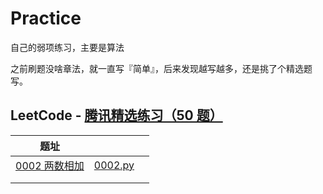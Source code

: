# Practice

自己的弱项练习，主要是算法

之前刷题没啥章法，就一直写『简单』，后来发现越写越多，还是挑了个精选题写。

## LeetCode - [腾讯精选练习（50 题）](https://leetcode-cn.com/problemset/50/)



| 题址                                                         |                             |      |
| ------------------------------------------------------------ | --------------------------- | ---- |
| [0002 两数相加](https://leetcode-cn.com/problems/add-two-numbers/) | [0002.py](LeetCode/0002.py) |      |
|                                                              |                             |      |
|                                                              |                             |      |

